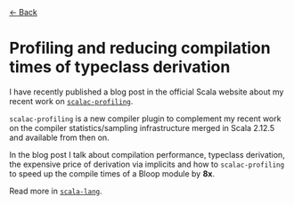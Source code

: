 <!--*-markdown-*-->
<html xmlns="http://www.w3.org/1999/xhtml">
<head>
<meta http-equiv="Content-Type" content="text/html; charset=UTF-8">
<meta http-equiv="X-UA-Compatible" content="IE=edge,chrome=1">
<meta name="author" content="Jorge Vicente Cantero">

<!-- Change this whenever a new blog post is done -->
<meta property="og:title" content="Profiling and reducing compilation times" />
<meta property="og:description" content= "A tour on profiling compile times with `scalac-profiling` to understand and reduce the cost of automatic typeclass derivation." />
<meta property="og:type" content="article" />
<meta property="og:url" content="https://jvican.github.io/" />

<meta name="twitter:card" content="summary"/>
<meta name="twitter:title" content="jvican"/>
<meta name="twitter:description" content=""/>
<meta name="twitter:site" content="@https://www.twitter.com/jvican"/>

<link rel="stylesheet" href="../css/monosocialiconsfont.css">
<link rel="shortcut icon" href="../images/favicon.ico">
<link rel="stylesheet" type="text/css" media="all" href="../css/styles.css">
<link rel="stylesheet" type="text/css" media="all" href="../css/syntax-highlighting.css">
<link rel="stylesheet" type="text/css" media="all" href="../css/et-book.css">
<link href="//cloud.typenetwork.com/projects/3124/fontface.css/" rel="stylesheet" type="text/css">

<title>
Profiling and reducing compile times of typeclass derivation
</title>
</head>
<body>
<div id="top-stripe"></div>
<div> <!-- required as a simple wrapper for position:absolute to work -->
<div class="home-arrow">
<a href="../index.html">
<span>←</span>
Back
</a>
</div>
</div>
<div id="content">
<div id="doc">

# Profiling and reducing compilation times of typeclass derivation

I have recently published a blog post in the official Scala website about my
recent work on [`scalac-profiling`][scalac-profiling].

`scalac-profiling` is a new compiler plugin to complement my recent work on
the compiler statistics/sampling infrastructure merged in Scala 2.12.5 and
available from then on.

In the blog post I talk about compilation performance, typeclass derivation,
the expensive price of derivation via implicits and how to `scalac-profiling`
to speed up the compile times of a Bloop module by **8x**.

<div class="omission"></div>

Read more in [`scala-lang`](https://www.scala-lang.org/blog/2018/06/04/scalac-profiling.html).


[scalac-profiling]: https://github.com/scalacenter/scalac-profiling